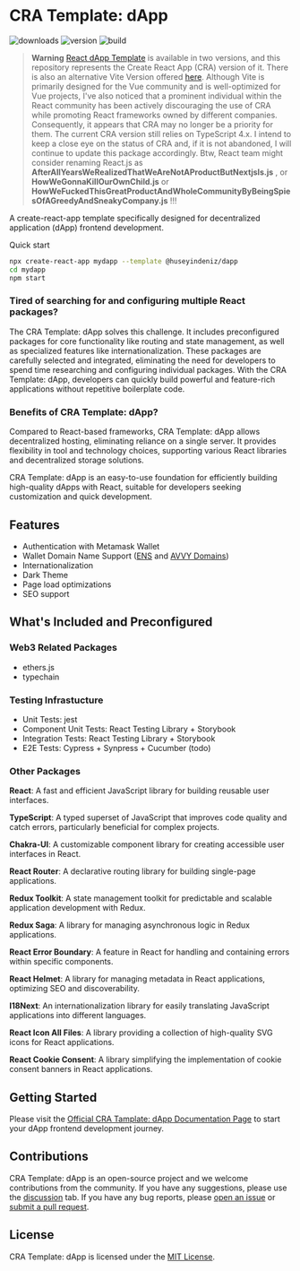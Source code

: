 # CRA Template: dApp

![downloads](https://img.shields.io/npm/dw/@huseyindeniz/cra-template-dapp)
![version](https://img.shields.io/npm/v/@huseyindeniz/cra-template-dapp)
![build](https://img.shields.io/github/actions/workflow/status/huseyindeniz/cra-template-dapp/ci.yml)

> **Warning**
> [React dApp Template](https://huseyindeniz.github.io/react-dapp-template-documentation/) is available in two versions, and this repository represents the Create React App (CRA) version of it. There is also an alternative Vite Version offered [here](https://github.com/huseyindeniz/vite-react-dapp-template). Although Vite is primarily designed for the Vue community and is well-optimized for Vue projects, I've also noticed that a prominent individual within the React community has been actively discouraging the use of CRA while promoting React frameworks owned by different companies. Consequently, it appears that CRA may no longer be a priority for them. The current CRA version still relies on TypeScript 4.x. I intend to keep a close eye on the status of CRA and, if it is not abandoned, I will continue to update this package accordingly. Btw, React team might consider renaming React.js as **AfterAllYearsWeRealizedThatWeAreNotAProductButNextjsIs.js** , or **HowWeGonnaKillOurOwnChild.js** or **HowWeFuckedThisGreatProductAndWholeCommunityByBeingSpiesOfAGreedyAndSneakyCompany.js** !!!

A create-react-app template specifically designed for decentralized application (dApp) frontend development.

Quick start

```sh
npx create-react-app mydapp --template @huseyindeniz/dapp
cd mydapp
npm start
```

### Tired of searching for and configuring multiple React packages?

The CRA Template: dApp solves this challenge. It includes preconfigured packages for core functionality like routing and state management, as well as specialized features like internationalization. These packages are carefully selected and integrated, eliminating the need for developers to spend time researching and configuring individual packages. With the CRA Template: dApp, developers can quickly build powerful and feature-rich applications without repetitive boilerplate code.

### Benefits of CRA Template: dApp?

Compared to React-based frameworks, CRA Template: dApp allows decentralized hosting, eliminating reliance on a single server. It provides flexibility in tool and technology choices, supporting various React libraries and decentralized storage solutions.

CRA Template: dApp is an easy-to-use foundation for efficiently building high-quality dApps with React, suitable for developers seeking customization and quick development.

## Features

- Authentication with Metamask Wallet
- Wallet Domain Name Support ([ENS](https://ens.domains/) and [AVVY Domains](https://avvy.domains/))
- Internationalization
- Dark Theme
- Page load optimizations
- SEO support

## What's Included and Preconfigured

### Web3 Related Packages

- ethers.js
- typechain

### Testing Infrastucture

- Unit Tests: jest
- Component Unit Tests: React Testing Library + Storybook
- Integration Tests: React Testing Library + Storybook
- E2E Tests: Cypress + Synpress + Cucumber (todo)

### Other Packages

**React**: A fast and efficient JavaScript library for building reusable user interfaces.

**TypeScript**: A typed superset of JavaScript that improves code quality and catch errors, particularly beneficial for complex projects.

**Chakra-UI**: A customizable component library for creating accessible user interfaces in React.

**React Router**: A declarative routing library for building single-page applications.

**Redux Toolkit**: A state management toolkit for predictable and scalable application development with Redux.

**Redux Saga**: A library for managing asynchronous logic in Redux applications.

**React Error Boundary**: A feature in React for handling and containing errors within specific components.

**React Helmet**: A library for managing metadata in React applications, optimizing SEO and discoverability.

**I18Next**: An internationalization library for easily translating JavaScript applications into different languages.

**React Icon All Files**: A library providing a collection of high-quality SVG icons for React applications.

**React Cookie Consent**: A library simplifying the implementation of cookie consent banners in React applications.

## Getting Started

Please visit the [Official CRA Tamplate: dApp Documentation Page](https://huseyindeniz.github.io/react-dapp-template-documentation/) to start your dApp frontend development journey.

## Contributions

CRA Template: dApp is an open-source project and we welcome contributions from the community. If you have any suggestions, please use the [discussion](https://github.com/huseyindeniz/cra-template-dapp/discussions) tab. If you have any bug reports, please [open an issue](https://github.com/huseyindeniz/cra-template-dapp/issues) or [submit a pull request](https://github.com/huseyindeniz/cra-template-dapp/pulls).

## License

CRA Template: dApp is licensed under the [MIT License](./LICENSE).

